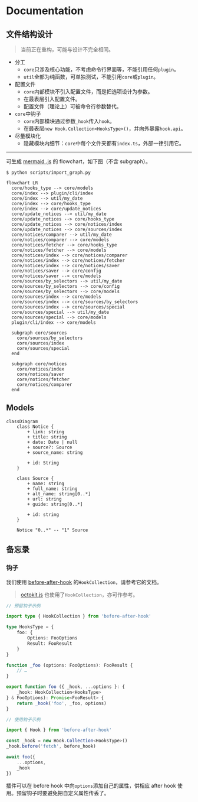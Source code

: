 # Documentation

## 文件结构设计

> 当前正在重构，可能与设计不完全相同。

- 分工
  - `core`只涉及核心功能，不考虑命令行界面等，不能引用任何`plugin`。
  - `util`全部为纯函数，可单独测试，不能引用`core`或`plugin`。
- 配置文件
  - `core`内部模块不引入配置文件，而是把选项设计为参数。
  - 在最表层引入配置文件。
  - 配置文件（理论上）可被命令行参数替代。
- `core`中钩子
  - `core`内部模块通过参数`_hook`传入`hook`。
  - 在最表层`new Hook.Collection<HooksType>()`，并向外暴露`hook.api`。
- 尽量模块化
  - 隐藏模块内细节：`core`中每个文件夹都有`index.ts`，外部一律引用它。

---

可生成 [mermaid .js](https://mermaid-js.github.io/mermaid/#/) 的 flowchart，如下图（不含 subgraph）。

```shell
$ python scripts/import_graph.py
```

```mermaid
flowchart LR
  core/hooks_type --> core/models
  core/index --> plugin/cli/index
  core/index --> util/my_date
  core/index --> core/hooks_type
  core/index --> core/update_notices
  core/update_notices --> util/my_date
  core/update_notices --> core/hooks_type
  core/update_notices --> core/notices/index
  core/update_notices --> core/sources/index
  core/notices/comparer --> util/my_date
  core/notices/comparer --> core/models
  core/notices/fetcher --> core/hooks_type
  core/notices/fetcher --> core/models
  core/notices/index --> core/notices/comparer
  core/notices/index --> core/notices/fetcher
  core/notices/index --> core/notices/saver
  core/notices/saver --> core/config
  core/notices/saver --> core/models
  core/sources/by_selectors --> util/my_date
  core/sources/by_selectors --> core/config
  core/sources/by_selectors --> core/models
  core/sources/index --> core/models
  core/sources/index --> core/sources/by_selectors
  core/sources/index --> core/sources/special
  core/sources/special --> util/my_date
  core/sources/special --> core/models
  plugin/cli/index --> core/models

  subgraph core/sources
    core/sources/by_selectors
    core/sources/index
    core/sources/special
  end

  subgraph core/notices
    core/notices/index
    core/notices/saver
    core/notices/fetcher
    core/notices/comparer
  end

```

## Models

```mermaid
classDiagram
    class Notice {
        + link: string
        + title: string
        + date: Date | null
        + source?: Source
        + source_name: string

        + id: String
    }

    class Source {
        + name: string
        + full_name: string
        + alt_name: string[0..*]
        + url: string
        + guide: string[0..*]

        + id: string
    }

    Notice "0..*" -- "1" Source
```

## 备忘录

### 钩子

我们使用 [before-after-hook](https://www.npmjs.com/package/before-after-hook) 的`HookCollection`，请参考它的文档。

> [octokit.js](https://github.com/octokit/request.js) 也使用了`HookCollection`，亦可作参考。

```typescript
// 预留钩子示例

import type { HookCollection } from 'before-after-hook'

type HooksType = {
    foo: {
        Options: FooOptions
        Result: FooResult
    }
}

function _foo (options: FooOptions): FooResult {
    // …
}

export function foo ({ _hook, ...options }: {
    _hook: HookCollection<HooksType>
} & FooOptions): Promise<FooResult> {
    return _hook('foo', _foo, options)
}
```

```typescript
// 使用钩子示例

import { Hook } from 'before-after-hook'

const _hook = new Hook.Collection<HooksType>()
_hook.before('fetch', before_hook)

await foo({
    ...options,
    _hook
})
```

插件可以在 before hook 中向`options`添加自己的属性，供相应 after hook 使用。预留钩子时要避免把自定义属性传丢了。

